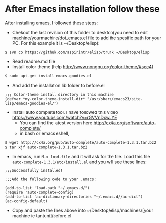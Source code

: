 After Emacs installation follow these
=================
After installing emacs, I followed these steps:
* Chekout the last revision of this folder to desktop(you need to edit machine/yourmachine/dot_emacs.el file to add the spesific path for your PC. For this example it is ~/Desktop/elisp):

```bash
$ svn co https://github.com/aspirintr/elisp/trunk ~/Desktop/elisp
```

* Read readme.md file
* Install color theme (help http://www.nongnu.org/color-theme/#sec4)
```bash
$ sudo apt-get install emacs-goodies-el
```
  * And add the installation lib folder to before.el
```elisp
;;; Color-theme install directory in this machine
(defvar *my-color-theme-install-dir* "/usr/share/emacs23/site-lisp/emacs-goodies-el/")
```
* Install auto complete tool. I have followed this video https://www.youtube.com/watch?v=rGVVnDxwJYE
  * You can find the latest version here http://cx4a.org/software/auto-complete/
  * in bash or emacs eshell,

```bash
$ wget http://cx4a.org/pub/auto-complete/auto-complete-1.3.1.tar.bz2
$ tar xjf auto-complete-1.3.1.tar.bz2
```
  
  * In emacs, run ```M-x load-file``` and it will ask for the file. Load this file ```auto-complete-1.3.1/etc/install.el``` and you will see these lines:

```elisp
;;;Successfully installed!

;;;Add the following code to your .emacs:

(add-to-list 'load-path "~/.emacs.d/")
(require 'auto-complete-config)
(add-to-list 'ac-dictionary-directories "~/.emacs.d//ac-dict")
(ac-config-default)
```
  * Copy and paste the lines above into ~/Desktop/elisp/machines/[your machine ie tantuni]/before.el

